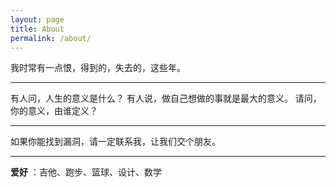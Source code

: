 ```yaml
---
layout: page
title: About
permalink: /about/
---
```


我时常有一点恨，得到的，失去的，这些年。

---

有人问，人生的意义是什么？
有人说，做自己想做的事就是最大的意义。
请问，你的意义，由谁定义？

---

如果你能找到漏洞，请一定联系我，让我们交个朋友。

---

**爱好** ：吉他、跑步、篮球、设计、数学